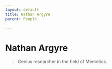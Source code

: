 ```yaml
---
layout: default
title: Nathan Argyre
parent: People

---
```

# Nathan Argyre

> Genius researcher in the field of Memetics.